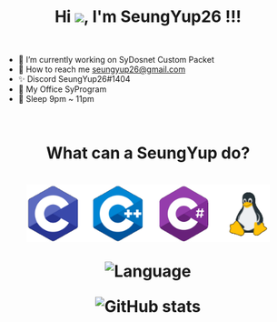 <h1 align="center">Hi <img src="https://raw.githubusercontent.com/iampavangandhi/iampavangandhi/master/gifs/Hi.gif" width="30px">, I'm SeungYup26 !!!</h1>
<!--
**SeungYup26/SeungYup26** is a ✨ _special_ ✨ repository because its `README.md` (this file) appears on your GitHub profile.
-->
<br/>

- 🔭 I’m currently working on SyDosnet Custom Packet
- 💬 How to reach me seungyup26@gmail.com  
- ✨ Discord SeungYup26#1404
- 🏬 My Office SyProgram
- 🛌 Sleep 9pm ~ 11pm

<br><h1 align="center"> What can a SeungYup do?
<h1 align="center">
<img style="margin: auto;" src="https://raw.githubusercontent.com/SeungYup26/SeungYup26/main/Picture/language.png" alt="C, C++, C#, Linux" height="100"/>

![Language](https://github-readme-stats.vercel.app/api/top-langs/?username=SeungYup26)

![GitHub stats](https://github-readme-stats.vercel.app/api?username=SeungYup26&show_icons=true)  

</p>

